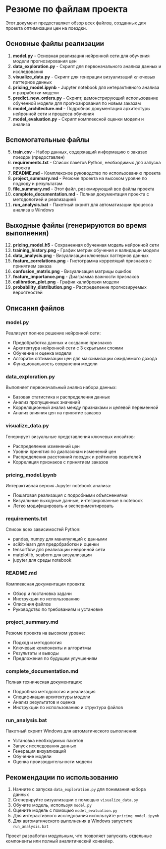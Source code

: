 # Резюме по файлам проекта

Этот документ предоставляет обзор всех файлов, созданных для проекта оптимизации цен на поездки.

## Основные файлы реализации

1. **model.py** - Основная реализация нейронной сети для обучения модели прогнозирования цен
2. **data_exploration.py** - Скрипт для первоначального анализа данных и исследования
3. **visualize_data.py** - Скрипт для генерации визуализаций ключевых паттернов данных
4. **pricing_model.ipynb** - Jupyter notebook для интерактивного анализа и разработки модели
5. **predict_new_orders.py** - Скрипт, демонстрирующий использование обученной модели для прогнозирования по новым заказам
6. **model_architecture.md** - Подробная документация архитектуры нейронной сети и процесса обучения
7. **model_evaluation.py** - Скрипт комплексной оценки модели и анализа

## Вспомогательные файлы

5. **train.csv** - Набор данных, содержащий информацию о заказах поездок (предоставлен)
6. **requirements.txt** - Список пакетов Python, необходимых для запуска проекта
7. **README.md** - Комплексное руководство по использованию проекта
8. **project_summary.md** - Резюме проекта на высоком уровне по подходу и результатам
9. **file_summary.md** - Этот файл, резюмирующий все файлы проекта
10. **complete_documentation.md** - Полная документация проекта с методологией и реализацией
11. **run_analysis.bat** - Пакетный скрипт для автоматизации процесса анализа в Windows

## Выходные файлы (генерируются во время выполнения)

12. **pricing_model.h5** - Сохраненная обученная модель нейронной сети
13. **training_history.png** - График метрик обучения и валидации модели
14. **data_analysis.png** - Визуализации ключевых паттернов данных
15. **feature_correlations.png** - Гистограмма корреляций признаков с принятием заказа
16. **confusion_matrix.png** - Визуализация матрицы ошибок
17. **feature_importance.png** - Диаграмма важности признаков
18. **calibration_plot.png** - График калибровки модели
19. **probability_distribution.png** - Распределение прогнозируемых вероятностей

## Описания файлов

### model.py
Реализует полное решение нейронной сети:
- Предобработка данных и создание признаков
- Архитектура нейронной сети с 3 скрытыми слоями
- Обучение и оценка модели
- Алгоритм оптимизации цен для максимизации ожидаемого дохода
- Функциональность сохранения модели

### data_exploration.py
Выполняет первоначальный анализ набора данных:
- Базовая статистика и распределения данных
- Анализ пропущенных значений
- Корреляционный анализ между признаками и целевой переменной
- Анализ влияния цен на принятие заказов

### visualize_data.py
Генерирует визуальные представления ключевых инсайтов:
- Распределение изменений цен
- Уровни принятия по диапазонам изменений цен
- Распределения расстояний поездок и рейтингов водителей
- Корреляция признаков с принятием заказов

### pricing_model.ipynb
Интерактивная версия Jupyter notebook анализа:
- Пошаговая реализация с подробными объяснениями
- Визуальные выходные данные, интегрированные в notebook
- Легко модифицировать и экспериментировать

### requirements.txt
Список всех зависимостей Python:
- pandas, numpy для манипуляций с данными
- scikit-learn для предобработки и оценки
- tensorflow для реализации нейронной сети
- matplotlib, seaborn для визуализации
- jupyter для среды notebook

### README.md
Комплексная документация проекта:
- Обзор и постановка задачи
- Инструкции по использованию
- Описания файлов
- Руководство по требованиям и установке

### project_summary.md
Резюме проекта на высоком уровне:
- Подход и методология
- Ключевые компоненты и алгоритмы
- Результаты и выводы
- Предложения по будущим улучшениям

### complete_documentation.md
Полная техническая документация:
- Подробная методология и реализация
- Спецификации архитектуры модели
- Анализ результатов и оценка
- Инструкции по использованию и структура файлов

### run_analysis.bat
Пакетный скрипт Windows для автоматического выполнения:
- Установка необходимых пакетов
- Запуск исследования данных
- Генерация визуализаций
- Обучение модели
- Оценка производительности модели

## Рекомендации по использованию

1. Начните с запуска `data_exploration.py` для понимания набора данных
2. Сгенерируйте визуализации с помощью `visualize_data.py`
3. Обучите модель, используя `model.py`
4. Оцените модель с помощью `model_evaluation.py`
5. Для интерактивного исследования используйте `pricing_model.ipynb`
6. Для автоматического выполнения в Windows запустите `run_analysis.bat`

Проект разработан модульным, что позволяет запускать отдельные компоненты или полный аналитический конвейер.